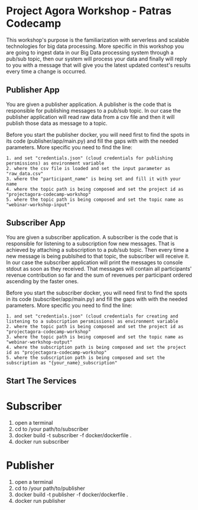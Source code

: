 # Project Agora Workshop - Patras Codecamp #

This workshop's purpose is the familiarization with serverless and scalable technologies for big data processing.
More specific in this workshop you are going to ingest data in our Big Data processing system through a pub/sub topic, then our system will process your data and finally will reply to you with a message that will give you the latest updated contest's results every time a change is occurred. 

## Publisher App ##
You are given a publisher application. A publisher is the code that is responsible for publishing messages to a pub/sub topic. In our case the publisher application
will read raw data from a csv file and then it will publish those data as message to a topic.

Before you start the publisher docker, you will need first to find the spots in its code (publisher/app/main.py) and fill the gaps with with the needed parameters.
More specific you need to find the line:

    1. and set "credentials.json" (cloud credentials for publishing persmissions) as environment variable
    2. where the csv file is loaded and set the input parameter as "raw_data.csv"
    3. where the "participant_name" is being set and fill it with your name
    4. where the topic path is being composed and set the project id as "projectagora-codecamp-workshop"
    5. where the topic path is being composed and set the topic name as "webinar-workshop-input"


## Subscriber App ##
You are given a subscriber application. A subscriber is the code that is responsible for listening to a subscription fow new messages. That is achieved by attaching a subscription to a pub/sub topic. Then every time a new message is being publsihed to that topic, the subscriber will receive it. In our case the subscriber application will print the messages to console stdout as soon as they received. That messages will contain all participants' revenue contribution so far and the sum of revenues per participant ordered ascending by the faster ones.

Before you start the subscriber docker, you will need first to find the spots in its code (subscriber/app/main.py) and fill the gaps with with the needed parameters.
More specific you need to find the line:

    1. and set "credentials.json" (cloud credentials for creating and listening to a subscription persmissions) as environment variable
    2. where the topic path is being composed and set the project id as "projectagora-codecamp-workshop"
    3. where the topic path is being composed and set the topic name as "webinar-workshop-output"
    4. where the subscription path is being composed and set the project id as "projectagora-codecamp-workshop"
    5. where the subscription path is being composed and set the subscription as "{your_name}_subscription"


## Start The Services ##

   # Subscriber #
   1. open a terminal
   2. cd to /your path/to/subscriber
   3. docker build -t subscriber -f docker/dockerfile .
   4. docker run subscriber

   # Publisher #
   1. open a terminal
   2. cd to /your path/to/publisher
   3. docker build -t publisher -f docker/dockerfile .
   4. docker run publisher
